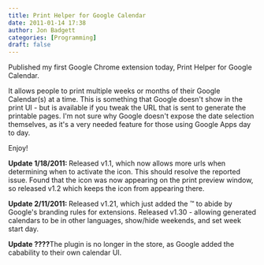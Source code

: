 ```yaml
---
title: Print Helper for Google Calendar
date: 2011-01-14 17:38
author: Jon Badgett
categories: [Programming]
draft: false
---
```


Published my first Google Chrome extension today, Print Helper for Google Calendar.
<!--more-->

It allows people to print multiple weeks or months of their Google Calendar(s) at a time. This is something that Google doesn't show in the print UI - but is available if you tweak the URL that is sent to generate the printable pages. I'm not sure why Google doesn't expose the date selection themselves, as it's a very needed feature for those using Google Apps day to day.

Enjoy!

<strong>Update 1/18/2011: </strong>Released v1.1, which now allows more urls when determining when to activate the icon. This should resolve the reported issue. Found that the icon was now appearing on the print preview window, so released v1.2 which keeps the icon from appearing there.

<strong>Update 2/11/2011: </strong>Released v1.21, which just added the ™ to abide by Google's branding rules for extensions. Released v1.30 - allowing generated calendars to be in other languages, show/hide weekends, and set week start day.

<strong>Update ????</strong>The plugin is no longer in the store, as Google added the cabability to their own calendar UI.
